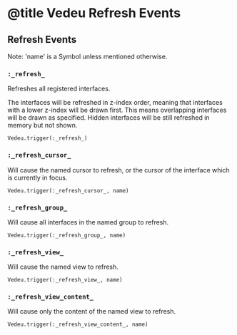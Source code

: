 # @title Vedeu Refresh Events

## Refresh Events

Note: 'name' is a Symbol unless mentioned otherwise.

### `:_refresh_`
Refreshes all registered interfaces.

The interfaces will be refreshed in z-index order, meaning that
interfaces with a lower z-index will be drawn first. This means
overlapping interfaces will be drawn as specified. Hidden interfaces
will be still refreshed in memory but not shown.

    Vedeu.trigger(:_refresh_)

### `:_refresh_cursor_`
Will cause the named cursor to refresh, or the cursor of the interface
which is currently in focus.

    Vedeu.trigger(:_refresh_cursor_, name)

### `:_refresh_group_`
Will cause all interfaces in the named group to refresh.

    Vedeu.trigger(:_refresh_group_, name)

### `:_refresh_view_`
Will cause the named view to refresh.

    Vedeu.trigger(:_refresh_view_, name)

### `:_refresh_view_content_`
Will cause only the content of the named view to refresh.

    Vedeu.trigger(:_refresh_view_content_, name)
